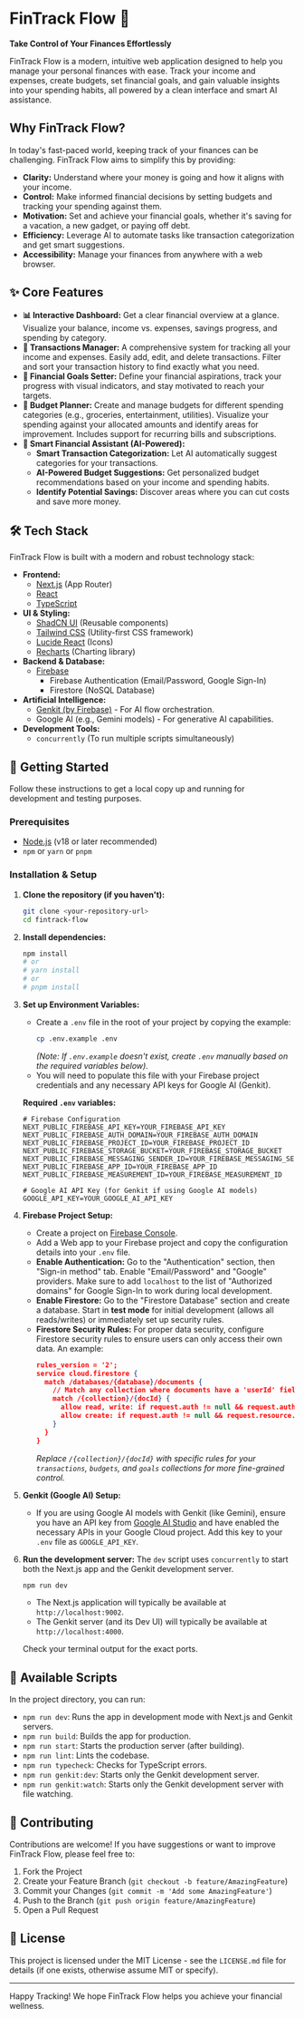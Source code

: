 
# FinTrack Flow 💸

**Take Control of Your Finances Effortlessly**

FinTrack Flow is a modern, intuitive web application designed to help you manage your personal finances with ease. Track your income and expenses, create budgets, set financial goals, and gain valuable insights into your spending habits, all powered by a clean interface and smart AI assistance.

## Why FinTrack Flow?

In today's fast-paced world, keeping track of your finances can be challenging. FinTrack Flow aims to simplify this by providing:

*   **Clarity:** Understand where your money is going and how it aligns with your income.
*   **Control:** Make informed financial decisions by setting budgets and tracking your spending against them.
*   **Motivation:** Set and achieve your financial goals, whether it's saving for a vacation, a new gadget, or paying off debt.
*   **Efficiency:** Leverage AI to automate tasks like transaction categorization and get smart suggestions.
*   **Accessibility:** Manage your finances from anywhere with a web browser.

## ✨ Core Features

*   **📊 Interactive Dashboard:** Get a clear financial overview at a glance. Visualize your balance, income vs. expenses, savings progress, and spending by category.
*   **🔁 Transactions Manager:** A comprehensive system for tracking all your income and expenses. Easily add, edit, and delete transactions. Filter and sort your transaction history to find exactly what you need.
*   **🎯 Financial Goals Setter:** Define your financial aspirations, track your progress with visual indicators, and stay motivated to reach your targets.
*   **📝 Budget Planner:** Create and manage budgets for different spending categories (e.g., groceries, entertainment, utilities). Visualize your spending against your allocated amounts and identify areas for improvement. Includes support for recurring bills and subscriptions.
*   **🤖 Smart Financial Assistant (AI-Powered):**
    *   **Smart Transaction Categorization:** Let AI automatically suggest categories for your transactions.
    *   **AI-Powered Budget Suggestions:** Get personalized budget recommendations based on your income and spending habits.
    *   **Identify Potential Savings:** Discover areas where you can cut costs and save more money.

## 🛠️ Tech Stack

FinTrack Flow is built with a modern and robust technology stack:

*   **Frontend:**
    *   [Next.js](https://nextjs.org/) (App Router)
    *   [React](https://reactjs.org/)
    *   [TypeScript](https://www.typescriptlang.org/)
*   **UI & Styling:**
    *   [ShadCN UI](https://ui.shadcn.com/) (Reusable components)
    *   [Tailwind CSS](https://tailwindcss.com/) (Utility-first CSS framework)
    *   [Lucide React](https://lucide.dev/) (Icons)
    *   [Recharts](https://recharts.org/) (Charting library)
*   **Backend & Database:**
    *   [Firebase](https://firebase.google.com/)
        *   Firebase Authentication (Email/Password, Google Sign-In)
        *   Firestore (NoSQL Database)
*   **Artificial Intelligence:**
    *   [Genkit (by Firebase)](https://firebase.google.com/docs/genkit) - For AI flow orchestration.
    *   Google AI (e.g., Gemini models) - For generative AI capabilities.
*   **Development Tools:**
    *   `concurrently` (To run multiple scripts simultaneously)

## 🚀 Getting Started

Follow these instructions to get a local copy up and running for development and testing purposes.

### Prerequisites

*   [Node.js](https://nodejs.org/) (v18 or later recommended)
*   `npm` or `yarn` or `pnpm`

### Installation & Setup

1.  **Clone the repository (if you haven't):**
    ```bash
    git clone <your-repository-url>
    cd fintrack-flow
    ```

2.  **Install dependencies:**
    ```bash
    npm install
    # or
    # yarn install
    # or
    # pnpm install
    ```

3.  **Set up Environment Variables:**
    *   Create a `.env` file in the root of your project by copying the example:
        ```bash
        cp .env.example .env
        ```
        *(Note: If `.env.example` doesn't exist, create `.env` manually based on the required variables below).*
    *   You will need to populate this file with your Firebase project credentials and any necessary API keys for Google AI (Genkit).

    **Required `.env` variables:**
    ```env
    # Firebase Configuration
    NEXT_PUBLIC_FIREBASE_API_KEY=YOUR_FIREBASE_API_KEY
    NEXT_PUBLIC_FIREBASE_AUTH_DOMAIN=YOUR_FIREBASE_AUTH_DOMAIN
    NEXT_PUBLIC_FIREBASE_PROJECT_ID=YOUR_FIREBASE_PROJECT_ID
    NEXT_PUBLIC_FIREBASE_STORAGE_BUCKET=YOUR_FIREBASE_STORAGE_BUCKET
    NEXT_PUBLIC_FIREBASE_MESSAGING_SENDER_ID=YOUR_FIREBASE_MESSAGING_SENDER_ID
    NEXT_PUBLIC_FIREBASE_APP_ID=YOUR_FIREBASE_APP_ID
    NEXT_PUBLIC_FIREBASE_MEASUREMENT_ID=YOUR_FIREBASE_MEASUREMENT_ID

    # Google AI API Key (for Genkit if using Google AI models)
    GOOGLE_API_KEY=YOUR_GOOGLE_AI_API_KEY
    ```

4.  **Firebase Project Setup:**
    *   Create a project on [Firebase Console](https://console.firebase.google.com/).
    *   Add a Web app to your Firebase project and copy the configuration details into your `.env` file.
    *   **Enable Authentication:** Go to the "Authentication" section, then "Sign-in method" tab. Enable "Email/Password" and "Google" providers. Make sure to add `localhost` to the list of "Authorized domains" for Google Sign-In to work during local development.
    *   **Enable Firestore:** Go to the "Firestore Database" section and create a database. Start in **test mode** for initial development (allows all reads/writes) or immediately set up security rules.
    *   **Firestore Security Rules:** For proper data security, configure Firestore security rules to ensure users can only access their own data. An example:
        ```json
        rules_version = '2';
        service cloud.firestore {
          match /databases/{database}/documents {
            // Match any collection where documents have a 'userId' field
            match /{collection}/{docId} {
              allow read, write: if request.auth != null && request.auth.uid == resource.data.userId;
              allow create: if request.auth != null && request.resource.data.userId == request.auth.uid;
            }
          }
        }
        ```
        *Replace `/{collection}/{docId}` with specific rules for your `transactions`, `budgets`, and `goals` collections for more fine-grained control.*

5.  **Genkit (Google AI) Setup:**
    *   If you are using Google AI models with Genkit (like Gemini), ensure you have an API key from [Google AI Studio](https://aistudio.google.com/app/apikey) and have enabled the necessary APIs in your Google Cloud project. Add this key to your `.env` file as `GOOGLE_API_KEY`.

6.  **Run the development server:**
    The `dev` script uses `concurrently` to start both the Next.js app and the Genkit development server.
    ```bash
    npm run dev
    ```
    *   The Next.js application will typically be available at `http://localhost:9002`.
    *   The Genkit server (and its Dev UI) will typically be available at `http://localhost:4000`.

    Check your terminal output for the exact ports.

## 📜 Available Scripts

In the project directory, you can run:

*   `npm run dev`: Runs the app in development mode with Next.js and Genkit servers.
*   `npm run build`: Builds the app for production.
*   `npm run start`: Starts the production server (after building).
*   `npm run lint`: Lints the codebase.
*   `npm run typecheck`: Checks for TypeScript errors.
*   `npm run genkit:dev`: Starts only the Genkit development server.
*   `npm run genkit:watch`: Starts only the Genkit development server with file watching.

## 🤝 Contributing

Contributions are welcome! If you have suggestions or want to improve FinTrack Flow, please feel free to:

1.  Fork the Project
2.  Create your Feature Branch (`git checkout -b feature/AmazingFeature`)
3.  Commit your Changes (`git commit -m 'Add some AmazingFeature'`)
4.  Push to the Branch (`git push origin feature/AmazingFeature`)
5.  Open a Pull Request

## 📄 License

This project is licensed under the MIT License - see the `LICENSE.md` file for details (if one exists, otherwise assume MIT or specify).

---

Happy Tracking! We hope FinTrack Flow helps you achieve your financial wellness.
